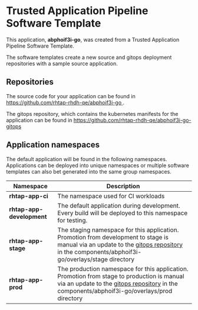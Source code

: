# Trusted Application Pipeline Software Template

This application, **abphoif3i-go**, was created from a Trusted Application Pipeline Software Template.

The software templates create a new source and gitops deployment repositories with a sample source application. 

## Repositories

The source code for your application can be found in [https://github.com/rhtap-rhdh-qe/abphoif3i-go ](https://github.com/rhtap-rhdh-qe/abphoif3i-go ).
 
The gitops repository, which contains the kubernetes manifests for the application can be found in 
[https://github.com/rhtap-rhdh-qe/abphoif3i-go-gitops ](https://github.com/rhtap-rhdh-qe/abphoif3i-go-gitops ) 

## Application namespaces 

The default application will be found in the following namespaces. Applications can be deployed into unique namespaces or multiple software templates can also bet generated into the same group namespaces.  

|  Namespace   |  Description   |  
| -------- | -------- |
| **rhtap-app-ci** | The namespace used for CI workloads |
| **rhtap-app-development** | The default application during development. Every build will be deployed to this namespace for testing. |
| **rhtap-app-stage** | The staging namespace for this application. Promotion from development to stage is manual via an update to the [gitops repository](https://github.com/rhtap-rhdh-qe/abphoif3i-go-gitops ) in the components/abphoif3i-go/overlays/stage directory |
| **rhtap-app-prod** | The production namespace for this application. Promotion from stage to production is manual via an update to the [gitops repository](https://github.com/rhtap-rhdh-qe/abphoif3i-go-gitops ) in the components/abphoif3i-go/overlays/prod directory |